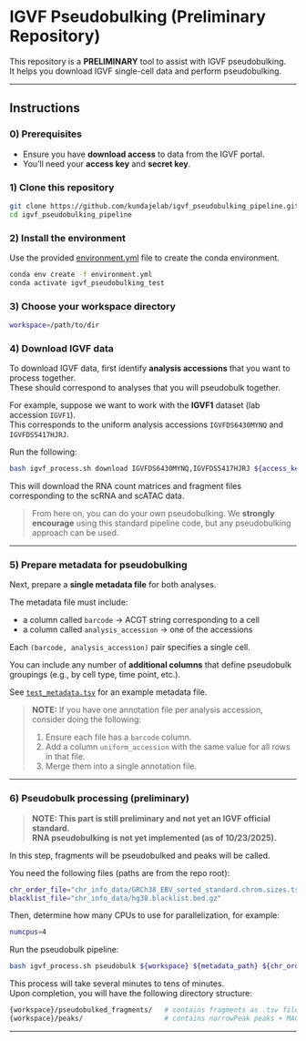# IGVF Pseudobulking (Preliminary Repository)

This repository is a **PRELIMINARY** tool to assist with IGVF pseudobulking.  
It helps you download IGVF single-cell data and perform pseudobulking.

---

## Instructions

### 0) Prerequisites
- Ensure you have **download access** to data from the IGVF portal.  
- You’ll need your **access key** and **secret key**.

### 1) Clone this repository
```bash
git clone https://github.com/kundajelab/igvf_pseudobulking_pipeline.git
cd igvf_pseudobulking_pipeline
```

### 2) Install the environment
Use the provided [environment.yml](environment.yml) file to create the conda environment.
```bash
conda env create -f environment.yml
conda activate igvf_pseudobulking_test
```

### 3) Choose your workspace directory
```bash
workspace=/path/to/dir
```

### 4) Download IGVF data
To download IGVF data, first identify **analysis accessions** that you want to process together.  
These should correspond to analyses that you will pseudobulk together.

For example, suppose we want to work with the **IGVF1** dataset (lab accession `IGVF1`).  
This corresponds to the uniform analysis accessions `IGVFDS6430MYNQ` and `IGVFDS5417HJRJ`.

Run the following:
```bash
bash igvf_process.sh download IGVFDS6430MYNQ,IGVFDS5417HJRJ ${access_key} ${secret_key} ${workspace}
```

This will download the RNA count matrices and fragment files corresponding to the scRNA and scATAC data.

> From here on, you can do your own pseudobulking. We **strongly encourage** using this standard pipeline code, but any pseudobulking approach can be used.

---

### 5) Prepare metadata for pseudobulking
Next, prepare a **single metadata file** for both analyses.

The metadata file must include:
- a column called `barcode` → ACGT string corresponding to a cell
- a column called `analysis_accession` → one of the accessions

Each `(barcode, analysis_accession)` pair specifies a single cell.

You can include any number of **additional columns** that define pseudobulk groupings (e.g., by cell type, time point, etc.).

See [`test_metadata.tsv`](test_metadata.tsv) for an example metadata file.

> **NOTE:** If you have one annotation file per analysis accession, consider doing the following:
> 1. Ensure each file has a `barcode` column.  
> 2. Add a column `uniform_accession` with the same value for all rows in that file.  
> 3. Merge them into a single annotation file.

---

### 6) Pseudobulk processing (preliminary)

> **NOTE: This part is still preliminary and not yet an IGVF official standard.**  
> **RNA pseudobulking is not yet implemented (as of 10/23/2025).**

In this step, fragments will be pseudobulked and peaks will be called.

You need the following files (paths are from the repo root):
```bash
chr_order_file="chr_info_data/GRCh38_EBV_sorted_standard.chrom.sizes.tsv"
blacklist_file="chr_info_data/hg38.blacklist.bed.gz"
```

Then, determine how many CPUs to use for parallelization, for example:
```bash
numcpus=4
```

Run the pseudobulk pipeline:
```bash
bash igvf_process.sh pseudobulk ${workspace} ${metadata_path} ${chr_order_file} ${blacklist_file} ${numcpus}
```

This process will take several minutes to tens of minutes.  
Upon completion, you will have the following directory structure:

```bash
{workspace}/pseudobulked_fragments/   # contains fragments as .tsv files
{workspace}/peaks/                    # contains narrowPeak peaks + MACS3 signal tracks as bigWigs
```

---

